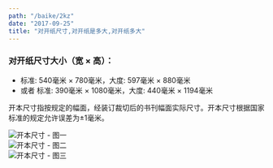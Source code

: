 ```yaml
---
path: "/baike/2kz"
date: "2017-09-25"
title: "对开纸尺寸,对开纸是多大,对开纸多大"
---
```


### 对开纸尺寸大小（宽 × 高）：
 - 标准: 540毫米 × 780毫米，大度: 597毫米 × 880毫米
 - 或者 标准: 390毫米 × 1080毫米，大度: 440毫米 × 1194毫米
   
   
开本尺寸指按规定的幅面，经装订裁切后的书刊幅面实际尺寸。开本尺寸根据国家标准的规定允许误差为±1毫米。   

![开本尺寸 - 图一](/img/standard-k-0.jpg)   
![开本尺寸 - 图二](/img/standard-k-1.jpg)   
![开本尺寸 - 图三](/img/standard-k-2.jpg)   